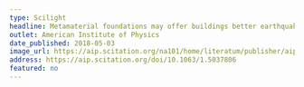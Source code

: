 ```yaml
---
type: Scilight
headline: Metamaterial foundations may offer buildings better earthquake resistance
outlet: American Institute of Physics
date_published: 2018-05-03
image_url: https://aip.scitation.org/na101/home/literatum/publisher/aip/journals/content/sci/2018/sci.2018.2018.issue-18/1.5037806/20180502/images/large/1.5037806.figures.online.f1.jpeg
address: https://aip.scitation.org/doi/10.1063/1.5037806
featured: no
---
```

